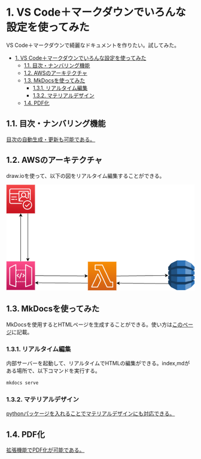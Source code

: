 # 1. VS Code＋マークダウンでいろんな設定を使ってみた

VS Code＋マークダウンで綺麗なドキュメントを作りたい。試してみた。

- [1. VS Code＋マークダウンでいろんな設定を使ってみた](#1-vs-codeマークダウンでいろんな設定を使ってみた)
  - [1.1. 目次・ナンバリング機能](#11-目次ナンバリング機能)
  - [1.2. AWSのアーキテクチャ](#12-awsのアーキテクチャ)
  - [1.3. MkDocsを使ってみた](#13-mkdocsを使ってみた)
    - [1.3.1. リアルタイム編集](#131-リアルタイム編集)
    - [1.3.2. マテリアルデザイン](#132-マテリアルデザイン)
  - [1.4. PDF化](#14-pdf化)

## 1.1. 目次・ナンバリング機能

[目次の自動生成・更新も可能である。](https://qiita.com/eyuta/items/b1a53f3da8c5f8e7f41d#%E3%82%BB%E3%82%AF%E3%82%B7%E3%83%A7%E3%83%B3%E7%95%AA%E5%8F%B7%E3%81%AE%E8%BF%BD%E5%8A%A0%E5%89%8A%E9%99%A4)

## 1.2. AWSのアーキテクチャ

draw.ioを使って、以下の図をリアルタイム編集することができる。

![alt text](aws.drawio.png)

## 1.3. MkDocsを使ってみた

MkDocsを使用するとHTMLページを生成することができる。使い方は[このページ](https://qiita.com/yagizo/items/fef66728f97b866a3bee)に記載。

### 1.3.1. リアルタイム編集

内部サーバーを起動して、リアルタイムでHTMLの編集ができる。index,mdがある場所で、以下コマンドを実行する。

~~~bash
mkdocs serve
~~~

### 1.3.2. マテリアルデザイン

[pythonパッケージを入れることでマテリアルデザインにも対応できる。](https://qiita.com/yagizo/items/fef66728f97b866a3bee)

## 1.4. PDF化

[拡張機能でPDF化が可能である。](https://qiita.com/P-man_Brown/items/93b156d47ee1887fb2b6)
